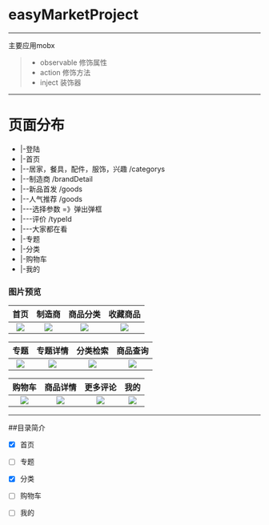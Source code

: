 # easyMarketProject

------

主要应用mobx

> * observable   修饰属性
> * action  修饰方法
> * inject  装饰器

------
# 页面分布
- |-登陆
- |-首页
-  |--居家，餐具，配件，服饰，兴趣   /categorys
-  |--制造商  /brandDetail
-  |--新品首发  /goods
-  |--人气推荐  /goods
-  |---选择参数 =》弹出弹框
-  |---评价  /typeId
-  |---大家都在看
- |-专题
- |-分类
- |-购物车
- |-我的
### 图片预览


|         首页         |        制造商         |         商品分类         |         收藏商品         |
| :------------------: | :-------------------: | :----------------------: | :----------------------: |
| ![](./imgs/home.png) | ![](./imgs/brand.png) | ![](./imgs/category.png) | ![](./imgs/likeList.png) |

|         专题          |          专题详情           |            分类检索            |          商品查询           |
| :-------------------: | :-------------------------: | :----------------------------: | :-------------------------: |
| ![](./imgs/topic.png) | ![](./imgs/topicDetail.png) | ![](./imgs/categorySearch.png) | ![](./imgs/goodsSearch.png) |

|        购物车        |          商品详情           |        更多评论         |         我的         |
| :------------------: | :-------------------------: | :---------------------: | :------------------: |
| ![](./imgs/cart.png) | ![](./imgs/goodsDetail.png) | ![](./imgs/comment.png) | ![](./imgs/mine.png) |

------

##目录简介

- [x] 首页
- [ ] 专题
- [x] 分类
- [ ] 购物车
- [ ] 我的

